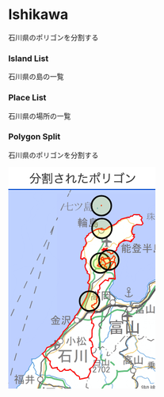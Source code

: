 Ishikawa
===============

石川県のポリゴンを分割する

### Island List

石川県の島の一覧

### Place List

石川県の場所の一覧

### Polygon Split

石川県のポリゴンを分割する

![splited-polygons](https://github.com/ohwada/World_Countries/blob/main/geoPandas/polygon_explode/ishikawa/polygon_split/screenshots/splited_polygons.png)